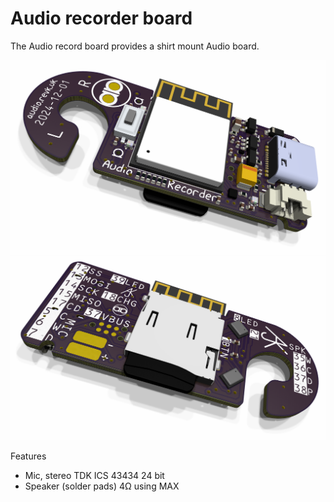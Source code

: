 # Audio recorder board

The Audio record board provides a shirt mount Audio board.

![Top](top.png)
![Bottom](bottom.png)

Features

* Mic, stereo TDK ICS 43434 24 bit
* Speaker (solder pads) 4Ω using MAX
